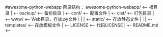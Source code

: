 #awesome-python-webapp
目录结构：
awesome-python-webapp/	<-- 根目录
|
+- backup/				<-- 备份目录
|
+- conf/				<-- 配置文件
|
+- dist/				<-- 打包目录
|
+- www/					<-- Web目录，存放.py文件
|  |
|  +- static/			<-- 存放静态文件
|  |
|  +- templates/		<-- 存放模板文件
|
+- LICENSE				<-- 代码LICENSE
|
+- README.md			<--